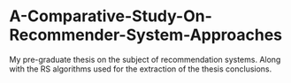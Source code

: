 # A-Comparative-Study-On-Recommender-System-Approaches
My pre-graduate thesis on the subject of recommendation systems. Along with the RS algorithms used for the extraction of the thesis conclusions. 
